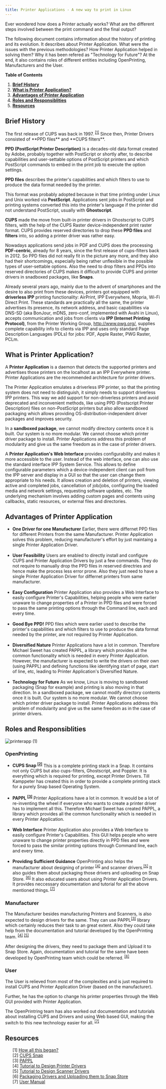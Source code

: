 ```yaml
---
title: Printer Applications - A new way to print in Linux
---
```


Ever wondered how does a Printer actually works? What are the different steps involved between the print command and the final output?

The following document contains information about the history of printing and its evolution. It describes about Printer Application. What were the issues with the previous methodologies? How Printer Application helped in solving them? Why it has been refered as "Technology for Future"? At the end, it also contains roles of different entities including OpenPrinting, Manufacturers and the User.  

__Table of Contents__


1. **[Brief History](#brief-history)**
2. **[What is Printer Application?](#printer-application)**
3. **[Advantages of Printer Application](#advantages)**
4. **[Roles and Responsiblities](#roles)**
5. **[Resources](#resources)**



<h2 id="brief-history"> Brief History </h2>
The first release of CUPS was back in 1997. <sup><a href="https://openprinting.github.io/How-did-this-all-begin/">[1]</a></sup> Since then, Printer Drivers consisted of **PPD files** and **CUPS filters**.

**PPD (PostScript Printer Description)** is a decades-old data format created by Adobe, probably together with PostScript or shortly after, to describe capabilities and user-settable options of PostScript printers and which PostScript commands to embed in the print job to execute the option settings.

**PPD files** describes the printer's capabilities and which filters to use to produce the data format needed by the printer.

This format was probably adopted because in that time printing under Linux and Unix worked via **PostScript**. Applications sent jobs in PostScript and printing systems converted this into the printer's language if the printer did not understand PostScript, usually with **Ghostscript**. 

**CUPS** made the move from built-in printer drivers in Ghostscript to CUPS filters, with the help of the CUPS Raster device-independent print raster format. CUPS provides reserved directories to drop these **PPD files** and **filters** into, so adding a printer driver was rather easy.

Nowadays applications send jobs in PDF and CUPS does the processing **PDF-centric**, already for 8 years, since the first release of cups-filters back in 2012. So PPD files did not really fit in the picture any more, and they also had their shortcomings, especially being rather unflexible in the possible types of user-settable options. Also the need to drop filters and PPDs into reserved directories of CUPS makes it difficult to provide CUPS and printer drivers in snadboxed packages, like **Snaps**.

Already several years ago, mainly due to the advent of smartphones and the desire to also print from these devices, printers got equipped with **driverless IPP** printing functionality: AirPrint, IPP Everywhere, Mopria, Wi-Fi Direct Print. These standards are practically all the same, the printer advertises its presence, its network address, and basic capabilities via DNS-SD (aka BonJour, mDNS, zero-conf, implemented with Avahi in Linux), accepts communication and jobs from clients via **IPP (Internet Printing Protocol)**, from the Printer Working Group, http://www.pwg.org/, supplies complete capability info to clients via IPP and uses only standard Page Description Languages (PDLs) for jobs: PDF, Apple Raster, PWG Raster, PCLm.


<h2 id="printer-application">What is Printer Application?</h2>
    
A **Printer Application** is a daemon that detects the supported printers and advertises those printers on the localhost as an IPP Everywhere printer. Printer Applications are the recommended architecture for printer drivers.

The Printer Application emulates a driverless IPP printer, so that the printing system does not need to distinguish, it simply needs to support driverless IPP printers. This way we add support for non-driverless printers and avoid deprecated and inconvenient methods, like using PPD (Postscript Printer Description) files on non-PostScript printers but also allow sandboxed packaging which allows providing OS-distribution-independent driver packages and improves security.

In a **sandboxed package**, we cannot modify directory contents once it is built. Our system is no more modular. We cannot choose which printer driver package to install. Printer Applications address this problem of modularity and give us the same freedom as in the case of printer drivers.

A **Printer Application's Web Interface** provides configurability and makes it more accessible to the user. Instead of the web interface, one can also use the standard interface IPP System Service. This allows to define configurable parameters which a device-independent client can poll from the IPP server and display in a GUI so that the user can change them appropriate to his needs. It allows creation and deletion of printers, viewing active and completed jobs, cancellation of job/jobs, configuring the loaded media and network settings, requesting software updates, etc. The underlying mechanism involves adding custom pages and contents using callbacks, static resources, or external files and directories.


<h2 id="advantages">Advantages of Printer Application</h2>
<ul>
<li> <strong>One Driver for one Manufacturer</strong> Earlier, there were differnet PPD files for different Printers from the same Manufacturer. Printer Application solves this problem, reducing manufacturer's effort by just maintaing a single Printer Application Driver.</li>
<br>
<li> <strong>User Feasibility</strong> Users are enabled to directly install and configure CUPS and Printer Application Drivers by just a few commands. They do not require to manually drop the PPD files in reserved directries and hence make the process less error prone. Also they just need to have a single Printer Application Driver for differnet printers from same manufacturer.</li>
<br>
<li> <strong>Easy Configuration</strong> Printer Application also provides a Web Interface to easily configure Printer's Capabilities, helping people who were earlier unaware to change properties of a Printer in PPD files and were forced to pass the same printing options through the Command line, each and every time.</li>
<br>
<li> <strong>Good Bye PPD!</strong> PPD files which were earlier used to describe the printer's capabilities and which filters to use to produce the data format needed by the printer, are not required by Printer Application.</li>
<br>
<li> <strong>Diversified Nature</strong> Printer Applications have a lot in common. Therefore Michael Sweet has created PAPPL, a library which provides all the common functionality which is needed in every Printer Application. However, the manufacturer is expected to write the drivers on their own (using PAPPL) and defining functions like identifying start of page, start of line, etc, leading to Printer Application's Diversified Nature.</li>
<br>
<li> <strong>Technology for Future</strong> As we know, Linux is moving to sandboxed packaging (Snap  for example) and printing is also moving in that direction. In a sandboxed package, we cannot modify directory contents once it is built. Our system is no more modular. We cannot choose which printer driver package to install. Printer Applications address this problem of modularity and give us the same freedom as in the case of printer drivers. </li>
</ul>

<h2 id="roles">Roles and Responsiblities</h2>


![printerapp (1)](https://user-images.githubusercontent.com/43112419/87853120-229e6400-c925-11ea-89b4-a0dbcfdb9b49.jpg)

<h3>OpenPrinting</h3>
<ul>
<li><strong>CUPS Snap <sup><a href="https://github.com/OpenPrinting/cups-snap">[2]</a></sup></strong> This is a complete printing stack in a Snap. It contains not only CUPS but also cups-filters, Ghostscript, and Poppler. It is everything which is required for printing, except Printer Drivers. Till Kamppeter has created this in order to provide a complete printing stack for a purely Snap based Operating System.</li>
<br>
<li><strong>PAPPL <sup><a href="https://github.com/michaelrsweet/pappl/">[3]</a></sup></strong> Printer Applications have a lot in common. It would be a lot of re-inventing the wheel if everyone who wants to create a printer driver has to implement all this. Therefore Michael Sweet has created PAPPL, a library which provides all the common functionality which is needed in every Printer Application.</li>
<br>
<li><strong>Web Interface</strong> Printer Application also provides a Web Interface to easily configure Printer's Capabilities. This GUI helps people who were unaware to change printer properties directly in PPD files and were forced to pass the similar printing options through Command line, each and every time.</li>
<br>
<li><strong>Providing Sufficient Guidance</strong> OpenPrinting also helps the manufacturer about designing of printer <sup> <a href="02-designing-printer-drivers/">[4]</a></sup> and scanner drivers.<sup><a href="03-designing-scanner-drivers.md/">[5]</a></sup> It also guides them about packaging those drivers and uploading on Snap Store. <sup> <a href="04-packaging-drivers.md/">[6]</a></sup>  It also educated users about using Printer Application Drivers. It provides neccessary documentation and tutorial for all the above mentioned things.<sup> <a href="05-User-Manual/">[7]</a></sup></li>
</ul>
 
<h3>Manufacturer</h3>
The Manufacturer besides manufacturing Printers and Scanners, is also expected to design drivers for the same. They can use PAPPL<sup><a href="https://github.com/michaelrsweet/pappl/">[3]</a></sup> library which certainly reduces their task to an great extent. Also they could take help from the documentation and tutorial developed by the OpenPrinting team. <sup> <a href="02-designing-printer-drivers/">[4]</a></sup> 
<sup> <a href="03-designing-scanner-drivers.md/">[5]</a></sup>  

After designing the drivers, they need to package them and Upload it to Snap Store. Again, documentation and tutorial for the same have been developed by OpenPrinting team which could be referred.<sup> <a href="04-packaging-drivers.md/">[6]</a></sup> 


<h3>User</h3>
The User is relieved from most of the complexities and is just required to install CUPS and Printer Application Driver (based on the manufacturer). 

Further, he has the option to change his printer properties through the Web GUI provided with Printer Application.

The OpenPrintring team has also worked out documentation and tutorials about installing CUPS and Drivers and using Web based GUI, making the switch to this new technology easier for all.<sup> <a href="05-User-Manual/">[7]</a></sup>

<h2 id="resources">Resources</h2>
<ul>

[1] <a href="https://openprinting.github.io/How-did-this-all-begin/">How all this began?</a>
<br>
[2] <a href="https://github.com/OpenPrinting/cups-snap">CUPS Snap</a>
<br>
[3] <a href="https://github.com/michaelrsweet/pappl/">PAPPL</a>
<br>
[4] <a href="02-designing-printer-drivers/">Tutorial to Design Printer Drivers</a>
<br>
[5] <a href="03-designing-scanner-drivers.md/">Tutorial to Design Scanner Drivers</a>
<br>
[6] <a href="04-packaging-drivers.md/">Packaging Drivers and Uploading them to Snap Store</a>
<br>
[7] <a href="05-User-Manual/">User Manual</a>

</ul>

